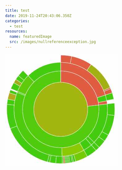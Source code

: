 ```yaml
---
title: test
date: 2019-11-24T20:43:06.350Z
categories:
  - test
resources:
  name: featuredImage
  src: /images/nullreferenceexception.jpg
---
```

![testalt](content/images/codecov_sunburst.jpg "testtitle")
